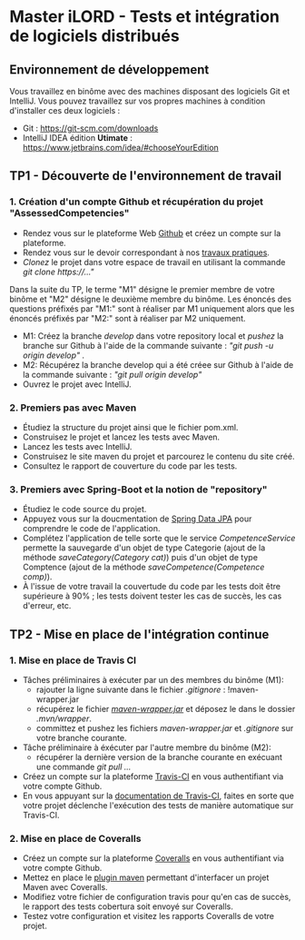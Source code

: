 # Master iLORD - Tests et intégration de logiciels distribués 

## Environnement de développement
Vous travaillez en binôme avec des machines disposant des logiciels Git et IntelliJ.
Vous pouvez travaillez sur vos propres machines à condition d'installer ces deux logiciels :

- Git : https://git-scm.com/downloads
- IntelliJ IDEA édition **Utimate** : https://www.jetbrains.com/idea/#chooseYourEdition
 
## TP1 - Découverte de l'environnement de travail

### 1. Création d'un compte Github et récupération du projet "AssessedCompetencies"

- Rendez vous sur le plateforme Web [Github](https://github.com/) et créez un compte sur la plateforme.
- Rendez vous sur le devoir correspondant à nos [travaux pratiques](https://classroom.github.com/group-assignment-invitations/c40767b41493090001d29c1b93c8c4f3).
- *Clonez* le projet dans votre espace de travail en utilisant la commande *git clone https://..."*

Dans la suite du TP, le terme "M1" désigne le premier membre de votre binôme et "M2" désigne le deuxième membre du binôme. Les énoncés des 
questions préfixés par "M1:" sont à réaliser par M1 uniquement alors que les énoncés préfixés par "M2:" sont à réaliser par M2 uniquement.

- M1: Créez la branche *develop* dans votre repository local et *pushez* la branche sur Github à l'aide de la commande suivante :
*"git push -u origin develop"* . 
- M2: Récupérez la branche develop qui a été créee sur Github à l'aide de la commande suivante : *"git pull origin develop"*
- Ouvrez le projet avec IntelliJ.

### 2. Premiers pas avec Maven

- Étudiez la structure du projet ainsi que le fichier pom.xml.
- Construisez le projet et lancez les tests avec Maven.
- Lancez les tests avec IntelliJ.
- Construisez le site maven du projet et parcourez le contenu du site créé.
- Consultez le rapport de couverture du code par les tests.

### 3. Premiers avec Spring-Boot et la notion de "repository"

- Étudiez le code source du projet.
- Appuyez vous sur la doucmentation de [Spring Data JPA](http://docs.spring.io/spring-data/jpa/docs/1.11.0.M1/reference/html/) pour comprendre le code de l'application.
- Complétez l'application de telle sorte que le service *CompetenceService* permette la sauvegarde d'un objet de type Categorie (ajout de la méthode *saveCategory(Category cat)*) puis d'un objet de type Comptence (ajout de la méthode *saveCompetence(Competence comp)*).
- À l'issue de votre travail la couvertude du code par les tests doit être supérieure à 90% ; les tests doivent tester les cas de succès, les cas d'erreur, etc.

## TP2 - Mise en place de l'intégration continue

### 1. Mise en place de Travis CI

- Tâches préliminaires à exécuter par un des membres du binôme (M1): 
    - rajouter la ligne suivante dans le fichier *.gitignore* : 
        !maven-wrapper.jar
    - récupérez le fichier [*maven-wrapper.jar*](https://github.com/Master-iLORD/AssessedCompetencies/raw/master/.mvn/wrapper/maven-wrapper.jar) et déposez le
    dans le dossier *.mvn/wrapper*.
    - committez et pushez les fichiers *maven-wrapper.jar* et *.gitignore* sur votre branche courante.
- Tâche préliminaire à éxécuter par l'autre membre du binôme (M2):
    - récupérer la dernière version de la branche courante en exécuant une commande *git pull ...*
- Créez un compte sur la plateforme [Travis-CI](https://travis-ci.org/) en vous authentifiant via votre compte Github.
- En vous appuyant sur la [documentation de Travis-CI](https://docs.travis-ci.com/), faites en sorte que votre projet déclenche
l'exécution des tests de manière automatique sur Travis-CI.

### 2. Mise en place de Coveralls

- Créez un compte sur la plateforme [Coveralls](https://coveralls.io/) en vous authentifiant via votre compte Github.
- Mettez en place le [plugin maven](https://github.com/trautonen/coveralls-maven-plugin) permettant d'interfacer un projet Maven avec Coveralls.
- Modifiez votre fichier de configuration travis pour qu'en cas de succès, le rapport des tests cobertura soit envoyé sur Coveralls.
- Testez votre configuration et visitez les rapports Coveralls de votre projet.